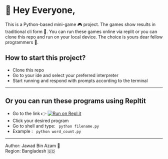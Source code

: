 # 👋 Hey Everyone,
This is a Python-based mini-game 🎮 project. The games show results in traditional cli form 🤠. You can run these games online via replit or you can clone this repo and run on your local device. The choice is yours dear fellow programmers 🍩.

## How to start this project?
- Clone this repo
- Go to your ide and select your preferred interpreter
- Start running and respond with prompts according to the terminal
---

## Or you can run these programs using Repltit 

- Go to the link 👉 [![Run on Repl.it](https://replit.com/badge/github/abid365/python_mini_games)](https://replit.com/new/github/abid365/python_mini_games)
- Click your desired program
- Go to shell and type: ``` python filename.py```
- Example : ``` python word_count.py```
--- 

Author: Jawad Bin Azam 🤠 <br/>
Region: Bangladesh 🇧🇩

  

